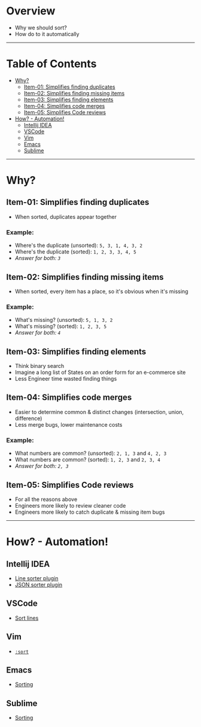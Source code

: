 # Overview
- Why we should sort?
- How do to it automatically

--------
# Table of Contents
- [Why?](#why)
    * [Item-01: Simplifies finding duplicates](#item-01-simplifies-finding-duplicates)
    * [Item-02: Simplifies finding missing items](#item-02-simplifies-finding-missing-items)
    * [Item-03: Simplifies finding elements](#item-03-simplifies-finding-elements)
    * [Item-04: Simplifies code merges](#item-04-simplifies-code-merges)
    * [Item-05: Simplifies Code reviews](#item-05-simplifies-code-reviews)
- [How? - Automation!](#how---automation)
    * [Intellij IDEA](#intellij-idea)
    * [VSCode](#vscode)
    * [Vim](#vim)
    * [Emacs](#emacs)
    * [Sublime](#sublime)
    

--------
# Why?

## Item-01: Simplifies finding duplicates
- When sorted, duplicates appear together

### Example:
- Where's the duplicate (unsorted): `5, 3, 1, 4, 3, 2`
- Where's the duplicate (sorted): `1, 2, 3, 3, 4, 5`
- *Answer for both: `3`*


## Item-02: Simplifies finding missing items
- When sorted, every item has a place, so it's obvious when it's missing

### Example:
- What's missing? (unsorted): `5, 1, 3, 2`
- What's missing? (sorted): `1, 2, 3, 5`
- *Answer for both: `4`*


## Item-03: Simplifies finding elements
- Think binary search
- Imagine a long list of States on an order form for an e-commerce site
- Less Engineer time wasted finding things


## Item-04: Simplifies code merges
- Easier to determine common & distinct changes (intersection, union, difference)
- Less merge bugs, lower maintenance costs

### Example:
- What numbers are common? (unsorted): `2, 1, 3` and `4, 2, 3`
- What numbers are common? (sorted): `1, 2, 3` and `2, 3, 4`
- *Answer for both: `2, 3`*


## Item-05: Simplifies Code reviews
- For all the reasons above
- Engineers more likely to review cleaner code
- Engineers more likely to catch duplicate & missing item bugs


--------
# How? - Automation!
## Intellij IDEA
- [Line sorter plugin](https://plugins.jetbrains.com/plugin/5919-lines-sorter)
- [JSON sorter plugin](https://plugins.jetbrains.com/plugin/11104-json-sorter)


## VSCode
- [Sort lines](https://marketplace.visualstudio.com/items?itemName=Tyriar.sort-lines)


## Vim
- [`:sort`](https://vim.fandom.com/wiki/Sort_lines)


## Emacs 
- [Sorting](https://www.gnu.org/software/emacs/manual/html_node/emacs/Sorting.html)


## Sublime
- [Sorting](https://packagecontrol.io/packages/SortBy)
